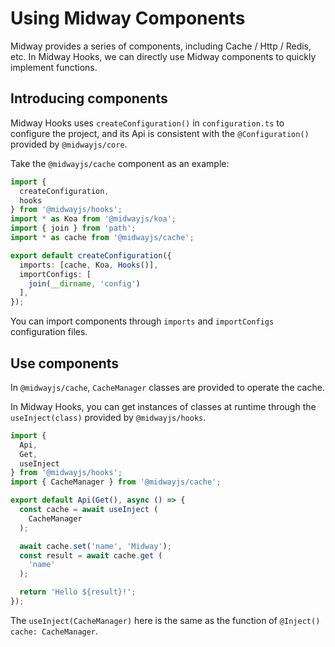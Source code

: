 # Using Midway Components

Midway provides a series of components, including Cache / Http / Redis, etc.
In Midway Hooks, we can directly use Midway components to quickly implement functions.

## Introducing components

Midway Hooks uses `createConfiguration()` in `configuration.ts` to configure the project, and its Api is consistent with the `@Configuration()` provided by `@midwayjs/core`.

Take the `@midwayjs/cache` component as an example:

```ts
import {
  createConfiguration,
  hooks
} from '@midwayjs/hooks';
import * as Koa from '@midwayjs/koa';
import { join } from 'path';
import * as cache from '@midwayjs/cache';

export default createConfiguration({
  imports: [cache, Koa, Hooks()],
  importConfigs: [
    join(__dirname, 'config')
  ],
});
```

You can import components through `imports` and `importConfigs` configuration files.

## Use components

In `@midwayjs/cache`, `CacheManager` classes are provided to operate the cache.

In Midway Hooks, you can get instances of classes at runtime through the `useInject(class)` provided by `@midwayjs/hooks`.

```ts
import {
  Api,
  Get,
  useInject
} from '@midwayjs/hooks';
import { CacheManager } from '@midwayjs/cache';

export default Api(Get(), async () => {
  const cache = await useInject (
    CacheManager
  );

  await cache.set('name', 'Midway');
  const result = await cache.get (
    'name'
  );

  return 'Hello ${result}!';
});
```

The `useInject(CacheManager)` here is the same as the function of `@Inject() cache: CacheManager`.

